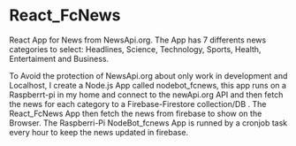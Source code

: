 # React_FcNews
React App for News from NewsApi.org. The App has 7 differents news categories to select: Headlines, Science, Technology, Sports, Health, Entertaiment and Business.

To Avoid the protection of NewsApi.org about only work in development and Localhost, 
I create a Node.js App called nodebot_fcnews, this app runs on a Raspberrt-pi in my home and connect to the newApi.org API 
and then fetch the news for each category to a Firebase-Firestore collection/DB . 
The React_FcNews App then fetch the news from firebase to show on the Browser.
The Raspberri-Pi  NodeBot_fcnews App is runned by a cronjob task every hour to keep the news updated in firebase.
